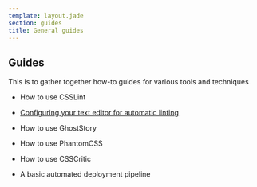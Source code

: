 ```yaml
---
template: layout.jade
section: guides
title: General guides
---
```


## Guides

This is to gather together how-to guides for various tools and techniques

  * How to use CSSLint

  * [Configuring your text editor for automatic linting](/guides/automatic-linting.html)

  * How to use GhostStory

  * How to use PhantomCSS

  * How to use CSSCritic

  * A basic automated deployment pipeline